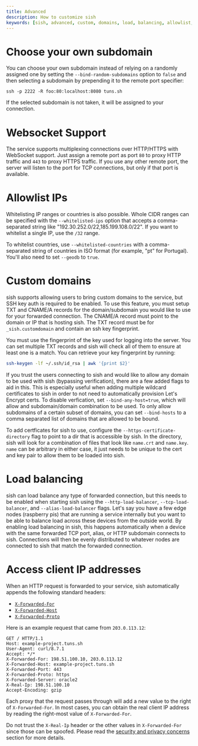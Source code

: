 ```yaml
---
title: Advanced
description: How to customize sish
keywords: [sish, advanced, custom, domains, load, balancing, allowlist, ip]
---
```


# Choose your own subdomain

You can choose your own subdomain instead of relying on a randomly assigned one
by setting the `--bind-random-subdomains` option to `false` and then selecting a
subdomain by prepending it to the remote port specifier:

`ssh -p 2222 -R foo:80:localhost:8080 tuns.sh`

If the selected subdomain is not taken, it will be assigned to your connection.

# Websocket Support

The service supports multiplexing connections over HTTP/HTTPS with WebSocket
support. Just assign a remote port as port `80` to proxy HTTP traffic and `443`
to proxy HTTPS traffic. If you use any other remote port, the server will listen
to the port for TCP connections, but only if that port is available.

# Allowlist IPs

Whitelisting IP ranges or countries is also possible. Whole CIDR ranges can be
specified with the `--whitelisted-ips` option that accepts a comma-separated
string like "192.30.252.0/22,185.199.108.0/22". If you want to whitelist a
single IP, use the `/32` range.

To whitelist countries, use `--whitelisted-countries` with a comma-separated
string of countries in ISO format (for example, "pt" for Portugal). You'll also
need to set `--geodb` to `true`.

# Custom domains

sish supports allowing users to bring custom domains to the service, but SSH key
auth is required to be enabled. To use this feature, you must setup TXT and
CNAME/A records for the domain/subdomain you would like to use for your
forwarded connection. The CNAME/A record must point to the domain or IP that is
hosting sish. The TXT record must be for `_sish.customdomain` and contain an ssh key fingerprint.

You must use the fingerprint of the key used for logging into the server.
You can set multiple TXT records and sish will check all of them to
ensure at least one is a match. You can retrieve your key fingerprint by
running:

```bash
ssh-keygen -lf ~/.ssh/id_rsa | awk '{print $2}'
```

If you trust the users connecting to sish and would like to allow any domain to
be used with sish (bypassing verification), there are a few added flags to aid
in this. This is especially useful when adding multiple wildcard certificates to
sish in order to not need to automatically provision Let's Encrypt certs. To
disable verfication, set `--bind-any-host=true`, which will allow and
subdomain/domain combination to be used. To only allow subdomains of a certain
subset of domains, you can set `--bind-hosts` to a comma separated list of
domains that are allowed to be bound.

To add certficates for sish to use, configure the
`--https-certificate-directory` flag to point to a dir that is accessible by
sish. In the directory, sish will look for a combination of files that look like
`name.crt` and `name.key`. `name` can be arbitrary in either case, it just needs
to be unique to the cert and key pair to allow them to be loaded into sish.

# Load balancing

sish can load balance any type of forwarded connection, but this needs to be
enabled when starting sish using the `--http-load-balancer`,
`--tcp-load-balancer`, and `--alias-load-balancer` flags. Let's say you have a
few edge nodes (raspberry pis) that are running a service internally but you
want to be able to balance load across these devices from the outside world. By
enabling load balancing in sish, this happens automatically when a device with
the same forwarded TCP port, alias, or HTTP subdomain connects to sish.
Connections will then be evenly distributed to whatever nodes are connected to
sish that match the forwarded connection.

# Access client IP addresses

When an HTTP request is forwarded to your service, sish automatically appends the following standard headers:

* [`X-Forwarded-For`](https://developer.mozilla.org/en-US/docs/Web/HTTP/Headers/X-Forwarded-For)
* [`X-Forwarded-Host`](https://developer.mozilla.org/en-US/docs/Web/HTTP/Headers/X-Forwarded-Host)
* [`X-Forwarded-Proto`](https://developer.mozilla.org/en-US/docs/Web/HTTP/Headers/X-Forwarded-Proto)

Here is an example request that came from `203.0.113.12`:

```
GET / HTTP/1.1
Host: example-project.tuns.sh
User-Agent: curl/8.7.1
Accept: */*
X-Forwarded-For: 198.51.100.10, 203.0.113.12
X-Forwarded-Host: example-project.tuns.sh
X-Forwarded-Port: 443
X-Forwarded-Proto: https
X-Forwarded-Server: oracle2
X-Real-Ip: 198.51.100.10
Accept-Encoding: gzip
```

Each proxy that the request passes through will add a new value to the right of `X-Forwarded-For`. In most cases, you can obtain the real client IP address by reading the right-most value of `X-Forwarded-For`.

Do not trust the `X-Real-Ip` header or the other values in `X-Forwarded-For` since those can be spoofed. Please read the [security and privacy concerns](https://developer.mozilla.org/en-US/docs/Web/HTTP/Headers/X-Forwarded-For#security_and_privacy_concerns) section for more details.

